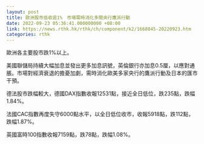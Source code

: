 ```yaml
---
layout: post
title: 歐洲股市低收逾1%　市場需時消化多間央行鷹派行動
date: 2022-09-23 05:36:41.000000000 +08:00
link: https://news.rthk.hk/rthk/ch/component/k2/1668045-20220923.htm
categories: rthk
---
```


歐洲各主要股市跌1%以上。

美國聯儲局持續大幅加息並發出更多加息訊號，英倫銀行亦加息0.5厘，以應對通脹。市場對經濟衰退的擔憂加劇，需時消化歐美多家央行的鷹派行動及日本的匯市干預。

德法股市跌幅較大，德國DAX指數收報12531點，接近全日低位，跌235點，跌幅1.84%。

法國CAC指數再度失守6000點水平，以全日低位收市，收報5918點，跌112點，跌幅1.87%。

英國富時100指數收報7159點，跌78點，跌幅1.08%。
